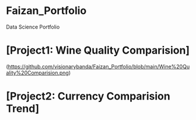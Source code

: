 # Faizan_Portfolio
Data Science Portfolio

# [Project1: Wine Quality Comparision]

(https://github.com/visionarybanda/Faizan_Portfolio/blob/main/Wine%20Quality%20Comparision.png)

# [Project2: Currency Comparision Trend]
